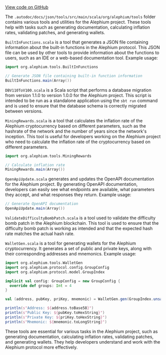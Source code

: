 [View code on GitHub](https://github.com/alephium/alephium/.autodoc/docs/json/tools/src/main/scala/org/alephium/tools)

The `.autodoc/docs/json/tools/src/main/scala/org/alephium/tools` folder contains various tools and utilities for the Alephium project. These tools help with tasks such as generating documentation, calculating inflation rates, validating patches, and generating wallets.

`BuiltInFunctions.scala` is a tool that generates a JSON file containing information about the built-in functions in the Alephium protocol. This JSON file can be used by other tools to provide information about the functions to users, such as an IDE or a web-based documentation tool. Example usage:

```scala
import org.alephium.tools.BuiltInFunctions

// Generate JSON file containing built-in function information
BuiltInFunctions.main(Array())
```

`DBV110ToV100.scala` is a Scala script that performs a database migration from version 1.1.0 to version 1.0.0 for the Alephium project. This script is intended to be run as a standalone application using the `sbt run` command and is used to ensure that the database schema is correctly migrated between versions.

`MiningRewards.scala` is a tool that calculates the inflation rate of the Alephium cryptocurrency based on different parameters, such as the hashrate of the network and the number of years since the network's inception. This tool is useful for developers working on the Alephium project who need to calculate the inflation rate of the cryptocurrency based on different parameters.

```scala
import org.alephium.tools.MiningRewards

// Calculate inflation rate
MiningRewards.main(Array())
```

`OpenApiUpdate.scala` generates and updates the OpenAPI documentation for the Alephium project. By generating OpenAPI documentation, developers can easily see what endpoints are available, what parameters they accept, and what responses they return. Example usage:

```scala
// Generate OpenAPI documentation
OpenApiUpdate.main(Array())
```

`ValidateDifficultyBombPatch.scala` is a tool used to validate the difficulty bomb patch in the Alephium blockchain. This tool is used to ensure that the difficulty bomb patch is working as intended and that the expected hash rate matches the actual hash rate.

`WalletGen.scala` is a tool for generating wallets for the Alephium cryptocurrency. It generates a set of public and private keys, along with their corresponding addresses and mnemonics. Example usage:

```scala
import org.alephium.tools.WalletGen
import org.alephium.protocol.config.GroupConfig
import org.alephium.protocol.model.GroupIndex

implicit val config: GroupConfig = new GroupConfig {
  override def groups: Int = 4
}

val (address, pubKey, priKey, mnemonic) = WalletGen.gen(GroupIndex.unsafe(0))

println(s"Address: ${address.toBase58}")
println(s"Public Key: ${pubKey.toHexString}")
println(s"Private Key: ${priKey.toHexString}")
println(s"Mnemonic: ${mnemonic.toLongString}")
```

These tools are essential for various tasks in the Alephium project, such as generating documentation, calculating inflation rates, validating patches, and generating wallets. They help developers understand and work with the Alephium protocol more effectively.
